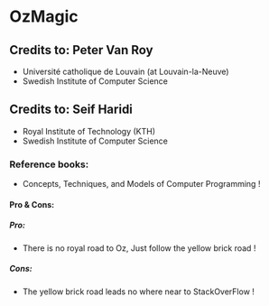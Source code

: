 # OzMagic

## Credits to: Peter Van Roy
- Université catholique de Louvain (at Louvain-la-Neuve)
- Swedish Institute of Computer Science

## Credits to: Seif Haridi
- Royal Institute of Technology (KTH)
- Swedish Institute of Computer Science

### Reference books:
- Concepts, Techniques, and Models of Computer Programming !

#### Pro & Cons:
##### Pro:
- There is no royal road to Oz, Just follow the yellow brick road !
##### Cons:
- The yellow brick road leads no where near to StackOverFlow !
